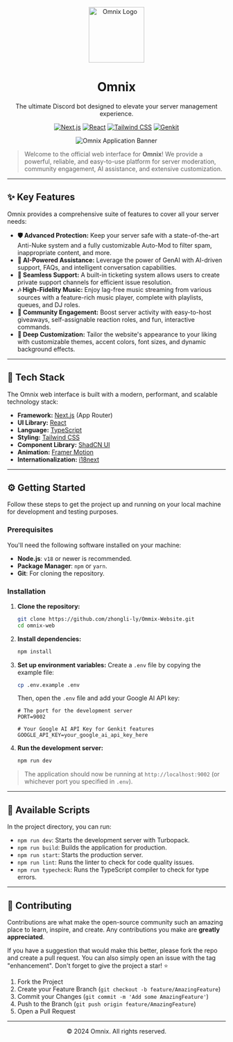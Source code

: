 <p align="center">
  <img src="https://cdn.discordapp.com/avatars/1208464388948893796/a_fa05c1fa602c72977400df675b86feac.gif?size=1024" alt="Omnix Logo" width="128" height="128" data-ai-hint="bot logo">
</p>

<h1 align="center">Omnix</h1>

<p align="center">The ultimate Discord bot designed to elevate your server management experience.</p>

<p align="center">
  <a href="https://nextjs.org/" target="_blank" rel="noopener noreferrer"><img alt="Next.js" src="https://img.shields.io/badge/Next.js-000000?style=for-the-badge&logo=nextdotjs&logoColor=white"></a>
  <a href="https://reactjs.org/" target="_blank" rel="noopener noreferrer"><img alt="React" src="https://img.shields.io/badge/React-20232A?style=for-the-badge&logo=react&logoColor=61DAFB"></a>
  <a href="https://tailwindcss.com/" target="_blank" rel="noopener noreferrer"><img alt="Tailwind CSS" src="https://img.shields.io/badge/Tailwind_CSS-38B2AC?style=for-the-badge&logo=tailwind-css&logoColor=white"></a>
  <a href="https://firebase.google.com/docs/genkit" target="_blank" rel="noopener noreferrer"><img alt="Genkit" src="https://img.shields.io/badge/Genkit-4285F4?style=for-the-badge&logo=google&logoColor=white"></a>
</p>

<p align="center">
  <img src="https://cdn.discordapp.com/banners/1208464388948893796/86277edd5ef29a626b8c6a7538142336.png?size=512" alt="Omnix Application Banner" data-ai-hint="application banner">
</p>

> Welcome to the official web interface for **Omnix**! We provide a powerful, reliable, and easy-to-use platform for server moderation, community engagement, AI assistance, and extensive customization.

---

## ✨ Key Features

Omnix provides a comprehensive suite of features to cover all your server needs:

-   **🛡️ Advanced Protection:** Keep your server safe with a state-of-the-art Anti-Nuke system and a fully customizable Auto-Mod to filter spam, inappropriate content, and more.
-   **🤖 AI-Powered Assistance:** Leverage the power of GenAI with AI-driven support, FAQs, and intelligent conversation capabilities.
-   **🎫 Seamless Support:** A built-in ticketing system allows users to create private support channels for efficient issue resolution.
-   **🎶 High-Fidelity Music:** Enjoy lag-free music streaming from various sources with a feature-rich music player, complete with playlists, queues, and DJ roles.
-   **🎉 Community Engagement:** Boost server activity with easy-to-host giveaways, self-assignable reaction roles, and fun, interactive commands.
-   **🎨 Deep Customization:** Tailor the website's appearance to your liking with customizable themes, accent colors, font sizes, and dynamic background effects.

---

## 🚀 Tech Stack

The Omnix web interface is built with a modern, performant, and scalable technology stack:

-   **Framework:** [Next.js](https://nextjs.org/) (App Router)
-   **UI Library:** [React](https://reactjs.org/)
-   **Language:** [TypeScript](https://www.typescriptlang.org/)
-   **Styling:** [Tailwind CSS](https://tailwindcss.com/)
-   **Component Library:** [ShadCN UI](https://ui.shadcn.com/)
-   **Animation:** [Framer Motion](https://www.framer.com/motion/)
-   **Internationalization:** [i18next](https://www.i18next.com/)

---

## ⚙️ Getting Started

Follow these steps to get the project up and running on your local machine for development and testing purposes.

### Prerequisites

You'll need the following software installed on your machine:

-   **Node.js**: `v18` or newer is recommended.
-   **Package Manager**: `npm` or `yarn`.
-   **Git**: For cloning the repository.

### Installation

1.  **Clone the repository:**
    ```bash
    git clone https://github.com/zhongli-ly/Ommix-Website.git
    cd omnix-web
    ```

2.  **Install dependencies:**
    ```bash
    npm install
    ```

3.  **Set up environment variables:**
    Create a `.env` file by copying the example file:
    ```bash
    cp .env.example .env
    ```
    Then, open the `.env` file and add your Google AI API key:
    ```env
    # The port for the development server
    PORT=9002

    # Your Google AI API Key for Genkit features
    GOOGLE_API_KEY=your_google_ai_api_key_here
    ```

4.  **Run the development server:**
    ```bash
    npm run dev
    ```

> The application should now be running at `http://localhost:9002` (or whichever port you specified in `.env`).

---

## 📜 Available Scripts

In the project directory, you can run:

-   `npm run dev`: Starts the development server with Turbopack.
-   `npm run build`: Builds the application for production.
-   `npm run start`: Starts the production server.
-   `npm run lint`: Runs the linter to check for code quality issues.
-   `npm run typecheck`: Runs the TypeScript compiler to check for type errors.

---

## 🤝 Contributing

Contributions are what make the open-source community such an amazing place to learn, inspire, and create. Any contributions you make are **greatly appreciated**.

If you have a suggestion that would make this better, please fork the repo and create a pull request. You can also simply open an issue with the tag "enhancement".
Don't forget to give the project a star! ⭐

1.  Fork the Project
2.  Create your Feature Branch (`git checkout -b feature/AmazingFeature`)
3.  Commit your Changes (`git commit -m 'Add some AmazingFeature'`)
4.  Push to the Branch (`git push origin feature/AmazingFeature`)
5.  Open a Pull Request

---

<p align="center">
  &copy; 2024 Omnix. All rights reserved.
</p>
